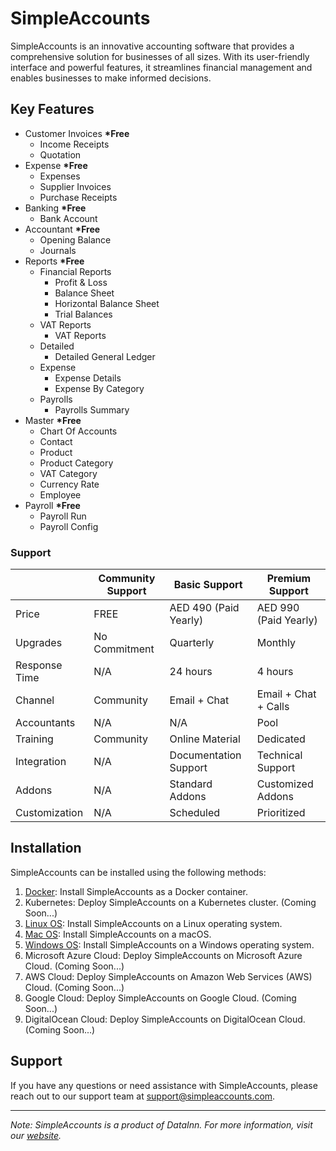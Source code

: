# SimpleAccounts

SimpleAccounts is an innovative accounting software that provides a comprehensive solution for businesses of all sizes. With its user-friendly interface and powerful features, it streamlines financial management and enables businesses to make informed decisions.

## Key Features

- Customer Invoices __*Free__
  - Income Receipts
  - Quotation
- Expense __*Free__
  - Expenses
  - Supplier Invoices
  - Purchase Receipts
- Banking __*Free__
  - Bank Account
- Accountant __*Free__
  - Opening Balance
  - Journals
- Reports __*Free__
  - Financial Reports
    - Profit & Loss
    - Balance Sheet
    - Horizontal Balance Sheet
    - Trial Balances
  - VAT Reports
    - VAT Reports
  - Detailed
    - Detailed General Ledger
  - Expense
    - Expense Details
    - Expense By Category
  - Payrolls
    - Payrolls Summary
- Master __*Free__
  - Chart Of Accounts
  - Contact
  - Product
  - Product Category
  - VAT Category
  - Currency Rate
  - Employee
- Payroll __*Free__
  - Payroll Run
  - Payroll Config

### Support

|                     | Community Support     | Basic Support                      | Premium Support                    |
|---------------------|-----------------------|------------------------------------|------------------------------------|
| Price               | FREE                  | AED 490 (Paid Yearly)              | AED 990 (Paid Yearly)              |
| Upgrades            | No Commitment         | Quarterly                          | Monthly                            |
| Response Time       | N/A                   | 24 hours                           | 4 hours                            |
| Channel             | Community             | Email + Chat                       | Email + Chat + Calls               |
| Accountants         | N/A                   | N/A                                | Pool                               |
| Training            | Community             | Online Material                    | Dedicated                          |
| Integration         | N/A                   | Documentation Support              | Technical Support                  |
| Addons              | N/A                   | Standard Addons                    | Customized Addons                  |
| Customization       | N/A                   | Scheduled                          | Prioritized                        |


## Installation

SimpleAccounts can be installed using the following methods:

1. [Docker](https://github.com/SimpleAccounts/SimpleAccounts-UAE/blob/main/docker/README.md): Install SimpleAccounts as a Docker container.
2. Kubernetes: Deploy SimpleAccounts on a Kubernetes cluster. (Coming Soon...)
3. [Linux OS](https://github.com/SimpleAccounts/SimpleAccounts-UAE/blob/main/linux-os/README.md): Install SimpleAccounts on a Linux operating system.
4. [Mac OS](https://github.com/SimpleAccounts/SimpleAccounts-UAE/blob/main/mac-os/README.md): Install SimpleAccounts on a macOS.
5. [Windows OS](https://github.com/SimpleAccounts/SimpleAccounts-UAE/tree/main/windows-os/README.md): Install SimpleAccounts on a Windows operating system.
6. Microsoft Azure Cloud: Deploy SimpleAccounts on Microsoft Azure Cloud. (Coming Soon...)
7. AWS Cloud: Deploy SimpleAccounts on Amazon Web Services (AWS) Cloud. (Coming Soon...)
8. Google Cloud: Deploy SimpleAccounts on Google Cloud. (Coming Soon...)
9. DigitalOcean Cloud: Deploy SimpleAccounts on DigitalOcean Cloud. (Coming Soon...)

## Support

If you have any questions or need assistance with SimpleAccounts, please reach out to our support team at [support@simpleaccounts.com](mailto:support@simpleaccounts.com).

---

*Note: SimpleAccounts is a product of DataInn. For more information, visit our [website](https://www.datainn.io).*
